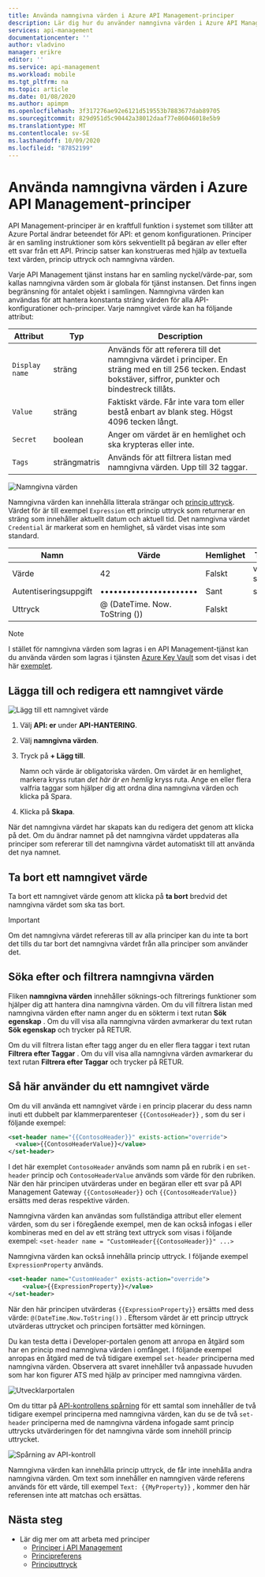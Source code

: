 ```yaml
---
title: Använda namngivna värden i Azure API Management-principer
description: Lär dig hur du använder namngivna värden i Azure API Management-principer. Namngivna värden kan innehålla litterala strängar och princip uttryck.
services: api-management
documentationcenter: ''
author: vladvino
manager: erikre
editor: ''
ms.service: api-management
ms.workload: mobile
ms.tgt_pltfrm: na
ms.topic: article
ms.date: 01/08/2020
ms.author: apimpm
ms.openlocfilehash: 3f317276ae92e6121d519553b7883677dab89705
ms.sourcegitcommit: 829d951d5c90442a38012daaf77e86046018e5b9
ms.translationtype: MT
ms.contentlocale: sv-SE
ms.lasthandoff: 10/09/2020
ms.locfileid: "87852199"
---
```

# <a name="how-to-use-named-values-in-azure-api-management-policies"></a>Använda namngivna värden i Azure API Management-principer

API Management-principer är en kraftfull funktion i systemet som tillåter att Azure Portal ändrar beteendet för API: et genom konfigurationen. Principer är en samling instruktioner som körs sekventiellt på begäran av eller efter ett svar från ett API. Princip satser kan konstrueras med hjälp av textuella text värden, princip uttryck och namngivna värden.

Varje API Management tjänst instans har en samling nyckel/värde-par, som kallas namngivna värden som är globala för tjänst instansen. Det finns ingen begränsning för antalet objekt i samlingen. Namngivna värden kan användas för att hantera konstanta sträng värden för alla API-konfigurationer och-principer. Varje namngivet värde kan ha följande attribut:

| Attribut      | Typ            | Description                                                                                                                            |
| -------------- | --------------- | -------------------------------------------------------------------------------------------------------------------------------------- |
| `Display name` | sträng          | Används för att referera till det namngivna värdet i principer. En sträng med en till 256 tecken. Endast bokstäver, siffror, punkter och bindestreck tillåts. |
| `Value`        | sträng          | Faktiskt värde. Får inte vara tom eller bestå enbart av blank steg. Högst 4096 tecken långt.                                        |
| `Secret`       | boolean         | Anger om värdet är en hemlighet och ska krypteras eller inte.                                                               |
| `Tags`         | strängmatris | Används för att filtrera listan med namngivna värden. Upp till 32 taggar.                                                                                    |

![Namngivna värden](./media/api-management-howto-properties/named-values.png)

Namngivna värden kan innehålla litterala strängar och [princip uttryck](./api-management-policy-expressions.md). Värdet för är till exempel `Expression` ett princip uttryck som returnerar en sträng som innehåller aktuellt datum och aktuell tid. Det namngivna värdet `Credential` är markerat som en hemlighet, så värdet visas inte som standard.

| Namn       | Värde                      | Hemlighet | Taggar          |
| ---------- | -------------------------- | ------ | ------------- |
| Värde      | 42                         | Falskt  | vitala siffror |
| Autentiseringsuppgift | ••••••••••••••••••••••     | Sant   | security      |
| Uttryck | @ (DateTime. Now. ToString ()) | Falskt  |               |

> [!NOTE]
> I stället för namngivna värden som lagras i en API Management-tjänst kan du använda värden som lagras i tjänsten [Azure Key Vault](https://azure.microsoft.com/services/key-vault/) som det visas i det här [exemplet](https://github.com/Azure/api-management-policy-snippets/blob/master/examples/Look%20up%20Key%20Vault%20secret%20using%20Managed%20Service%20Identity.policy.xml).

## <a name="to-add-and-edit-a-named-value"></a>Lägga till och redigera ett namngivet värde

![Lägg till ett namngivet värde](./media/api-management-howto-properties/add-property.png)

1. Välj **API: er** under **API-HANTERING**.
2. Välj **namngivna värden**.
3. Tryck på **+ Lägg till**.

    Namn och värde är obligatoriska värden. Om värdet är en hemlighet, markera kryss rutan _det här är en hemlig_ kryss ruta. Ange en eller flera valfria taggar som hjälper dig att ordna dina namngivna värden och klicka på Spara.

4. Klicka på **Skapa**.

När det namngivna värdet har skapats kan du redigera det genom att klicka på det. Om du ändrar namnet på det namngivna värdet uppdateras alla principer som refererar till det namngivna värdet automatiskt till att använda det nya namnet.

## <a name="to-delete-a-named-value"></a>Ta bort ett namngivet värde

Ta bort ett namngivet värde genom att klicka på **ta bort** bredvid det namngivna värdet som ska tas bort.

> [!IMPORTANT]
> Om det namngivna värdet refereras till av alla principer kan du inte ta bort det tills du tar bort det namngivna värdet från alla principer som använder det.

## <a name="to-search-and-filter-named-values"></a>Söka efter och filtrera namngivna värden

Fliken **namngivna värden** innehåller söknings-och filtrerings funktioner som hjälper dig att hantera dina namngivna värden. Om du vill filtrera listan med namngivna värden efter namn anger du en sökterm i text rutan **Sök egenskap** . Om du vill visa alla namngivna värden avmarkerar du text rutan **Sök egenskap** och trycker på RETUR.

Om du vill filtrera listan efter tagg anger du en eller flera taggar i text rutan **Filtrera efter Taggar** . Om du vill visa alla namngivna värden avmarkerar du text rutan **Filtrera efter Taggar** och trycker på RETUR.

## <a name="to-use-a-named-value"></a>Så här använder du ett namngivet värde

Om du vill använda ett namngivet värde i en princip placerar du dess namn inuti ett dubbelt par klammerparenteser `{{ContosoHeader}}` , som du ser i följande exempel:

```xml
<set-header name="{{ContosoHeader}}" exists-action="override">
  <value>{{ContosoHeaderValue}}</value>
</set-header>
```

I det här exemplet `ContosoHeader` används som namn på en rubrik i en `set-header` princip och `ContosoHeaderValue` används som värde för den rubriken. När den här principen utvärderas under en begäran eller ett svar på API Management Gateway `{{ContosoHeader}}` och `{{ContosoHeaderValue}}` ersätts med deras respektive värden.

Namngivna värden kan användas som fullständiga attribut eller element värden, som du ser i föregående exempel, men de kan också infogas i eller kombineras med en del av ett sträng text uttryck som visas i följande exempel: `<set-header name = "CustomHeader{{ContosoHeader}}" ...>`

Namngivna värden kan också innehålla princip uttryck. I följande exempel `ExpressionProperty` används.

```xml
<set-header name="CustomHeader" exists-action="override">
    <value>{{ExpressionProperty}}</value>
</set-header>
```

När den här principen utvärderas `{{ExpressionProperty}}` ersätts med dess värde: `@(DateTime.Now.ToString())` . Eftersom värdet är ett princip uttryck utvärderas uttrycket och principen fortsätter med körningen.

Du kan testa detta i Developer-portalen genom att anropa en åtgärd som har en princip med namngivna värden i omfånget. I följande exempel anropas en åtgärd med de två tidigare exempel `set-header` principerna med namngivna värden. Observera att svaret innehåller två anpassade huvuden som har kon figurer ATS med hjälp av principer med namngivna värden.

![Utvecklarportalen][api-management-send-results]

Om du tittar på [API-kontrollens spårning](api-management-howto-api-inspector.md) för ett samtal som innehåller de två tidigare exempel principerna med namngivna värden, kan du se de två `set-header` principerna med de namngivna värdena infogade samt princip uttrycks utvärderingen för det namngivna värde som innehöll princip uttrycket.

![Spårning av API-kontroll][api-management-api-inspector-trace]

Namngivna värden kan innehålla princip uttryck, de får inte innehålla andra namngivna värden. Om text som innehåller en namngiven värde referens används för ett värde, till exempel `Text: {{MyProperty}}` , kommer den här referensen inte att matchas och ersättas.

## <a name="next-steps"></a>Nästa steg

-   Lär dig mer om att arbeta med principer
    -   [Principer i API Management](api-management-howto-policies.md)
    -   [Principreferens](./api-management-policies.md)
    -   [Principuttryck](./api-management-policy-expressions.md)

[api-management-send-results]: ./media/api-management-howto-properties/api-management-send-results.png
[api-management-properties-filter]: ./media/api-management-howto-properties/api-management-properties-filter.png
[api-management-api-inspector-trace]: ./media/api-management-howto-properties/api-management-api-inspector-trace.png
